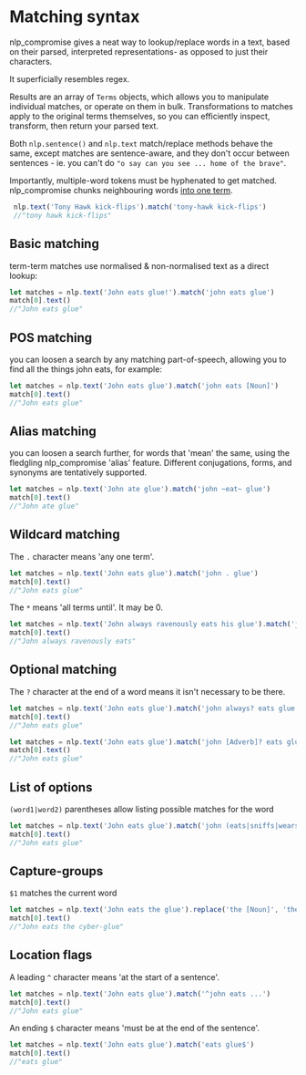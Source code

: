 # Matching syntax

nlp_compromise gives a neat way to lookup/replace words in a text, based on their parsed, interpreted representations- as opposed to just their characters.

It superficially resembles regex.

Results are an array of `Terms` objects, which allows you to manipulate individual matches, or operate on them in bulk. Transformations to matches apply to the original terms themselves, so you can efficiently inspect, transform, then return your parsed text.

Both `nlp.sentence()` and `nlp.text` match/replace methods behave the same, except matches are sentence-aware, and they don't occur between sentences - ie. you can't do `"o say can you see ... home of the brave"`.

Importantly, multiple-word tokens must be hyphenated to get matched. nlp_compromise chunks neighbouring words [into one term]("./justification#Tokenization").
```javascript
 nlp.text('Tony Hawk kick-flips').match('tony-hawk kick-flips')
 //"tony hawk kick-flips"
```

## Basic matching
term-term matches use normalised & non-normalised text as a direct lookup:
```javascript
let matches = nlp.text('John eats glue!').match('john eats glue')
match[0].text()
//"John eats glue"
```

## POS matching
you can loosen a search by any matching part-of-speech, allowing you to find all the things john eats, for example:
```javascript
let matches = nlp.text('John eats glue').match('john eats [Noun]')
match[0].text()
//"John eats glue"
```

## Alias matching
you can loosen a search further, for words that 'mean' the same, using the fledgling nlp_compromise 'alias' feature. Different conjugations, forms, and synonyms are tentatively supported.
```javascript
let matches = nlp.text('John ate glue').match('john ~eat~ glue')
match[0].text()
//"John ate glue"
```

## Wildcard matching
The `.` character means 'any one term'.
```javascript
let matches = nlp.text('John eats glue').match('john . glue')
match[0].text()
//"John eats glue"
```
The `*` means 'all terms until'. It may be 0.
```javascript
let matches = nlp.text('John always ravenously eats his glue').match('john * eats')
match[0].text()
//"John always ravenously eats"
```

## Optional matching
The `?` character at the end of a word means it isn't necessary to be there.
```javascript
let matches = nlp.text('John eats glue').match('john always? eats glue')
match[0].text()
//"John eats glue"

let matches = nlp.text('John eats glue').match('john [Adverb]? eats glue')
match[0].text()
//"John eats glue"
```

## List of options
`(word1|word2)` parentheses allow listing possible matches for the word
```javascript
let matches = nlp.text('John eats glue').match('john (eats|sniffs|wears) .')
match[0].text()
//"John eats glue"
```

## Capture-groups
`$1` matches the current word
```javascript
let matches = nlp.text('John eats the glue').replace('the [Noun]', 'the cyber-$1')
match[0].text()
//"John eats the cyber-glue"
```

## Location flags
A leading `^` character means 'at the start of a sentence'.
```javascript
let matches = nlp.text('John eats glue').match('^john eats ...')
match[0].text()
//"John eats glue"
```

An ending `$` character means 'must be at the end of the sentence'.
```javascript
let matches = nlp.text('John eats glue').match('eats glue$')
match[0].text()
//"eats glue"
```
